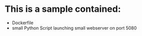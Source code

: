 # This is a sample contained:
- Dockerfile
- small Python Script launching small webserver on port 5080 


